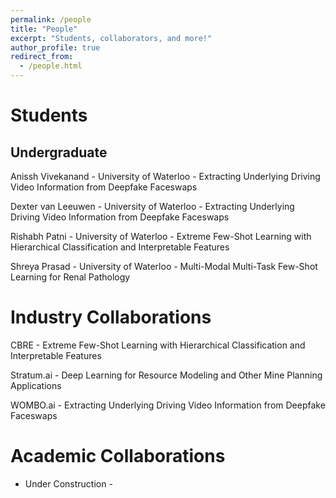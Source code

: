 ```yaml
---
permalink: /people
title: "People"
excerpt: "Students, collaborators, and more!"
author_profile: true
redirect_from: 
  - /people.html
---
```


# Students 

## Undergraduate

Anissh Vivekanand - University of Waterloo - Extracting Underlying Driving Video Information from Deepfake Faceswaps

Dexter van Leeuwen - University of Waterloo - Extracting Underlying Driving Video Information from Deepfake Faceswaps

Rishabh Patni - University of Waterloo - Extreme Few-Shot Learning with Hierarchical Classification and Interpretable Features

Shreya Prasad - University of Waterloo - Multi-Modal Multi-Task Few-Shot Learning for Renal Pathology


# Industry Collaborations

CBRE - Extreme Few-Shot Learning with Hierarchical Classification and Interpretable Features

Stratum.ai - Deep Learning for Resource Modeling and Other Mine Planning Applications

WOMBO.ai - Extracting Underlying Driving Video Information from Deepfake Faceswaps


# Academic Collaborations

- Under Construction -
